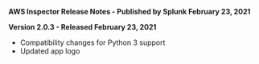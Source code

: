 **AWS Inspector Release Notes - Published by Splunk February 23, 2021**


**Version 2.0.3 - Released February 23, 2021**

* Compatibility changes for Python 3 support
* Updated app logo
